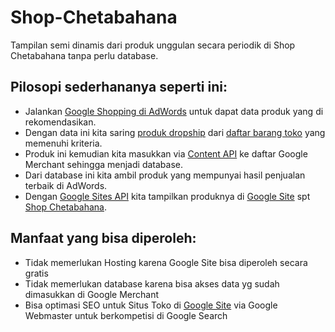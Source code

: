 # Shop-Chetabahana
Tampilan semi dinamis dari produk unggulan secara periodik di Shop Chetabahana tanpa perlu database.

## Pilosopi sederhananya seperti ini:  
- Jalankan [Google Shopping di AdWords](https://chetabahana.wordpress.com/google-shopping/) untuk dapat data produk yang di rekomendasikan.  
- Dengan data ini kita saring [produk dropship](https://chetabahana.com/product?p=1&c=0&l=60) dari [daftar barang toko](https://chetabahana.com/sitemap.xml) yang memenuhi kriteria.  
- Produk ini kemudian kita masukkan via [Content API](https://developers.google.com/shopping-content/v2/quickstart) ke daftar Google Merchant sehingga menjadi database.  
- Dari database ini kita ambil produk yang mempunyai hasil penjualan terbaik di AdWords.  
- Dengan [Google Sites API](https://developers.google.com/google-apps/sites/docs/developers_guide) kita tampilkan produknya di [Google Site](http://sites.google.com/) spt [Shop Chetabahana](http://shop.chetabahana.com/).

## Manfaat yang bisa diperoleh:
- Tidak memerlukan Hosting karena Google Site bisa diperoleh secara gratis
- Tidak memerlukan database karena bisa akses data yg sudah dimasukkan di Google Merchant
- Bisa optimasi SEO untuk Situs Toko di [Google Site](http://sites.google.com/) via Google Webmaster untuk berkompetisi di Google Search




